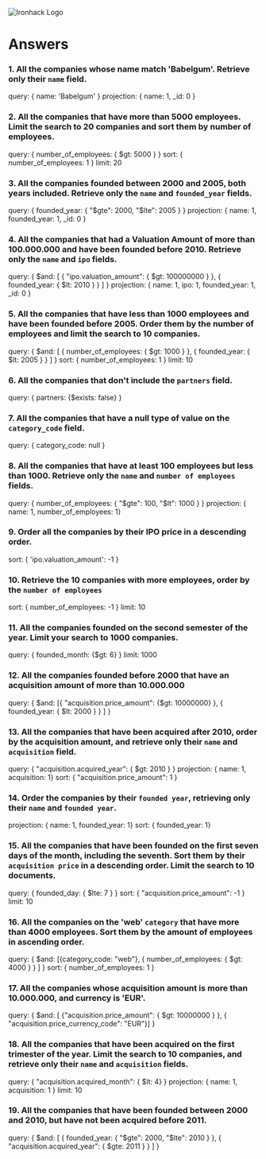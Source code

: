 ![Ironhack Logo](https://i.imgur.com/1QgrNNw.png)

# Answers

### 1. All the companies whose name match 'Babelgum'. Retrieve only their `name` field.

query: { name: 'Babelgum' }
projection: { name: 1, _id: 0 }

### 2. All the companies that have more than 5000 employees. Limit the search to 20 companies and sort them by **number of employees**.

query: { number_of_employees: { $gt: 5000 } }
sort: { number_of_employees: 1 }
limit: 20

### 3. All the companies founded between 2000 and 2005, both years included. Retrieve only the `name` and `founded_year` fields.

query: { founded_year: { "$gte": 2000, "$lte": 2005 } }
projection: { name: 1, founded_year: 1, _id: 0 }

### 4. All the companies that had a Valuation Amount of more than 100.000.000 and have been founded before 2010. Retrieve only the `name` and `ipo` fields.
query: { $and: [ { "ipo.valuation_amount": { $gt: 100000000 } }, { founded_year: { $lt: 2010 } } ] }
projection: { name: 1, ipo: 1, founded_year: 1, _id: 0 }

### 5. All the companies that have less than 1000 employees and have been founded before 2005. Order them by the number of employees and limit the search to 10 companies.

query: { $and: [ { number_of_employees: { $gt: 1000 } }, { founded_year: { $lt: 2005 } } ] }
sort: { number_of_employees: 1 }
limit: 10

### 6. All the companies that don't include the `partners` field.

query: { partners: {$exists: false} }

### 7. All the companies that have a null type of value on the `category_code` field.

query: { category_code: null }

### 8. All the companies that have at least 100 employees but less than 1000. Retrieve only the `name` and `number of employees` fields.

query: { number_of_employees: { "$gte": 100, "$lt": 1000 } }
projection: { name: 1, number_of_employees: 1}

### 9. Order all the companies by their IPO price in a descending order.

sort: { 'ipo.valuation_amount': -1 }

### 10. Retrieve the 10 companies with more employees, order by the `number of employees`
sort: { number_of_employees: -1 }
limit: 10

### 11. All the companies founded on the second semester of the year. Limit your search to 1000 companies.

query: { founded_month: {$gt: 6} }
limit: 1000

### 12. All the companies founded before 2000 that have an acquisition amount of more than 10.000.000

query: { $and: [{ "acquisition.price_amount": {$gt: 10000000} }, { founded_year: { $lt: 2000 } } ] }

### 13. All the companies that have been acquired after 2010, order by the acquisition amount, and retrieve only their `name` and `acquisition` field.

query: { "acquisition.acquired_year": { $gt: 2010 } }
projection: { name: 1, acquisition: 1}
sort: { "acquisition.price_amount": 1 }

### 14. Order the companies by their `founded year`, retrieving only their `name` and `founded year`.
projection: { name: 1, founded_year: 1}
sort: { founded_year: 1}

### 15. All the companies that have been founded on the first seven days of the month, including the seventh. Sort them by their `acquisition price` in a descending order. Limit the search to 10 documents.

query: { founded_day: { $lte: 7 } }
sort: { "acquisition.price_amount": -1 }
limit: 10

### 16. All the companies on the 'web' `category` that have more than 4000 employees. Sort them by the amount of employees in ascending order.


query: { $and: [{category_code: "web"}, { number_of_employees: { $gt: 4000 } } ] }
sort: { number_of_employees: 1 }

### 17. All the companies whose acquisition amount is more than 10.000.000, and currency is 'EUR'.

query: { $and: [ {"acquisition.price_amount": { $gt: 10000000 } }, { "acquisition.price_currency_code": "EUR"}] }

### 18. All the companies that have been acquired on the first trimester of the year. Limit the search to 10 companies, and retrieve only their `name` and `acquisition` fields.


query: { "acquisition.acquired_month": { $lt: 4} }
projection: { name: 1, acquisition: 1 }
limit: 10

### 19. All the companies that have been founded between 2000 and 2010, but have not been acquired before 2011.
query: { $and: [ { founded_year: { "$gte": 2000, "$lte": 2010 } }, { "acquisition.acquired_year": { $gte: 2011 } } ] }